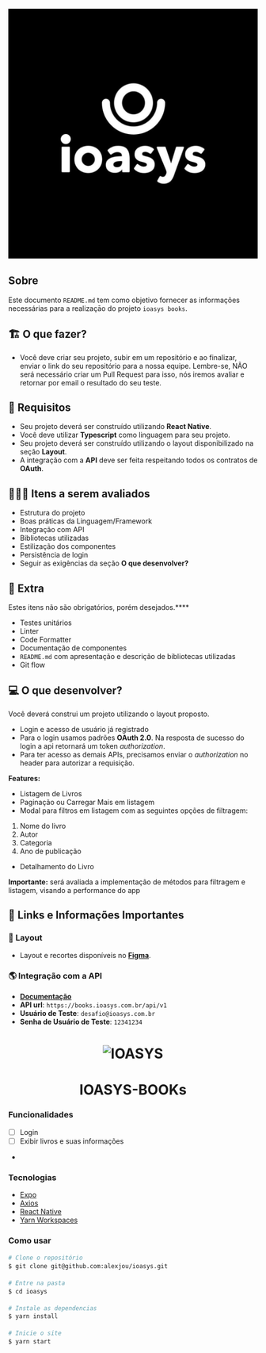 ![N|Solid](./assets/images/icon.png)

## Sobre

Este documento `README.md` tem como objetivo fornecer as informações necessárias para a realizaçāo do projeto `ioasys books`.

## 🏗 O que fazer?

- Você deve criar seu projeto, subir em um repositório e ao finalizar, enviar o link do seu repositório para a nossa equipe. Lembre-se, NÃO será necessário criar um Pull Request para isso, nós iremos avaliar e retornar por email o resultado do seu teste.

## 🚨 Requisitos

- Seu projeto deverá ser construído utilizando **React Native**.
- Você deve utilizar **Typescript** como linguagem para seu projeto.
- Seu projeto deverá ser construído utilizando o layout disponibilizado na seção **Layout**.
- A integração com a **API** deve ser feita respeitando todos os contratos de **OAuth**.

## 🕵🏻‍♂️ Itens a serem avaliados

- Estrutura do projeto
- Boas práticas da Linguagem/Framework
- Integração com API
- Bibliotecas utilizadas
- Estilização dos componentes
- Persistência de login
- Seguir as exigências da seção **O que desenvolver?**

## 🎁 Extra

Estes itens não são obrigatórios, porém desejados.\*\*\*\*

- Testes unitários
- Linter
- Code Formatter
- Documentação de componentes
- `README.md` com apresentação e descrição de bibliotecas utilizadas
- Git flow

## 💻 O que desenvolver?

Você deverá construi um projeto utilizando o layout proposto.

- Login e acesso de usuário já registrado
- Para o login usamos padrões **OAuth 2.0**. Na resposta de sucesso do login a api retornará um token _authorization_.
- Para ter acesso as demais APIs, precisamos enviar o _authorization_ no header para autorizar a requisição.

**Features:**

- Listagem de Livros
- Paginação ou Carregar Mais em listagem
- Modal para filtros em listagem com as seguintes opções de filtragem:

1. Nome do livro
2. Autor
3. Categoria
4. Ano de publicação

- Detalhamento do Livro

**Importante:** será avaliada a implementação de métodos para filtragem e listagem, visando a performance do app

## 🔗 Links e Informações Importantes

### 💄 Layout

- Layout e recortes disponíveis no [**Figma**](https://www.figma.com/file/JRUQaA8sZ9PMiu76FcfvNG/Desafio-React-Native%3A-ioasys-books?node-id=0%3A1).

### 🌎 Integração com a API

- [**Documentação**](https://books.ioasys.com.br/api/docs/)
- **API url**: `https://books.ioasys.com.br/api/v1`
- **Usuário de Teste**: `desafio@ioasys.com.br`
- **Senha de Usuário de Teste**: `12341234`


<h1 align="center">
<img
    alt="IOASYS"
    src="./assets/images/ioasys.gif"
    width=300
    height=600    
  />
</h1>

<h1 align="center">IOASYS-BOOKs</h1>


### Funcionalidades


- [ ] Login
- [ ] Exibir livros e suas informações

- 


### Tecnologias

- [Expo](https://expo.io/)
- [Axios](https://github.com/axios/axios) 
- [React Native](https://reactnative.dev/)
- [Yarn Workspaces](https://classic.yarnpkg.com/en/docs/workspaces/)



### Como usar

```bash
# Clone o repositório
$ git clone git@github.com:alexjou/ioasys.git

# Entre na pasta
$ cd ioasys

# Instale as dependencias
$ yarn install

# Inicie o site
$ yarn start
```

###
